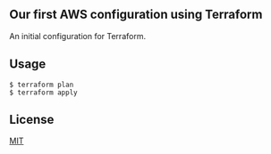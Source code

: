 ## Our first AWS configuration using Terraform

An initial configuration for Terraform.

## Usage

```
$ terraform plan
$ terraform apply
```

## License

[MIT](../../../LICENSE.md)
